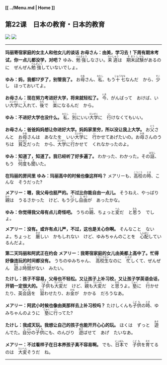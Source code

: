 **[[ ../Menu.md | Home ]]**
## 第22课　日本の教育・日本的教育
![](src/22-1.PNG)
![](src/22-2.PNG)

---

**玛丽寄宿家庭的女主人和他女儿的谈话**
**お母さん：由美，学习去！下周有期末考试，你一点儿都没学，对吧？**
ゆみ、<ruby>勉<rp>(</rp><rt>べん</rt><rp>)</rp></ruby><ruby>強<rp>(</rp><rt>きょう</rt><rp>)</rp></ruby>しなさい。<ruby>来<rp>(</rp><rt>らい</rt><rp>)</rp></ruby><ruby>週<rp>(</rp><rt>しゅう</rt><rp>)</rp></ruby>は　<ruby>期<rp>(</rp><rt>き</rt><rp>)</rp></ruby><ruby>末<rp>(</rp><rt>まつ</rt><rp>)</rp></ruby><ruby>試<rp>(</rp><rt>し</rt><rp>)</rp></ruby><ruby>験<rp>(</rp><rt>けん</rt><rp>)</rp></ruby>があるのに　ぜんぜん<ruby>勉<rp>(</rp><rt>べん</rt><rp>)</rp></ruby><ruby>強<rp>(</rp><rt>きょう</rt><rp>)</rp></ruby>していないでしょ。

**ゆみ：妈，我都17岁了，别管我了。**
お<ruby>母<rp>(</rp><rt>かあ</rt><rp>)</rp></ruby>さん、<ruby>私<rp>(</rp><rt>わたし</rt><rp>)</rp></ruby>、もう<ruby>十<rp>(</rp><rt>じゅう</rt><rp>)</rp></ruby><ruby>七<rp>(</rp><rt>なな</rt><rp>)</rp></ruby>なんだ　から、<ruby>少<rp>(</rp><rt>すこ</rt><rp>)</rp></ruby>し　ほっておいてよ。

**お母さん：现在努力考进好大学，将来就轻松了。**
<ruby>今<rp>(</rp><rt>いま</rt><rp>)</rp></ruby>、がんばって　おけば、いい<ruby>大<rp>(</rp><rt>だい</rt><rp>)</rp></ruby><ruby>学<rp>(</rp><rt>がく</rt><rp>)</rp></ruby>に<ruby>入<rp>(</rp><rt>い</rt><rp>)</rp></ruby>れて、<ruby>後<rp>(</rp><rt>のち</rt><rp>)</rp></ruby>で　<ruby>楽<rp>(</rp><rt>らく</rt><rp>)</rp></ruby>になるんだ　から。

**ゆみ：不进好大学也没什么。**
<ruby>私<rp>(</rp><rt>わたし</rt><rp>)</rp></ruby>、<ruby>別<rp>(</rp><rt>べつ</rt><rp>)</rp></ruby>にいい<ruby>大<rp>(</rp><rt>だい</rt><rp>)</rp></ruby><ruby>学<rp>(</rp><rt>がく</rt><rp>)</rp></ruby>に　<ruby>行<rp>(</rp><rt>い</rt><rp>)</rp></ruby>けなくてもいい。

**お母さん：爸爸妈妈想让你进好大学。妈妈家里穷，所以没让我上大学。**
お<ruby>父<rp>(</rp><rt>とう</rt><rp>)</rp></ruby>さんと　お<ruby>母<rp>(</rp><rt>かあ</rt><rp>)</rp></ruby>さんは　あなたを　いい<ruby>大<rp>(</rp><rt>だい</rt><rp>)</rp></ruby><ruby>学<rp>(</rp><rt>がく</rt><rp>)</rp></ruby>に　<ruby>行<rp>(</rp><rt>い</rt><rp>)</rp></ruby>かせてあげたいの。お<ruby>母<rp>(</rp><rt>かあ</rt><rp>)</rp></ruby>さんのうちは　<ruby>貧<rp>(</rp><rt>びん</rt><rp>)</rp></ruby><ruby>乏<rp>(</rp><rt>ぼう</rt><rp>)</rp></ruby>だった　から、<ruby>大<rp>(</rp><rt>だい</rt><rp>)</rp></ruby><ruby>学<rp>(</rp><rt>がく</rt><rp>)</rp></ruby>に<ruby>行<rp>(</rp><rt>い</rt><rp>)</rp></ruby>かせて　くれなかったのよ。

**ゆみ：知道了，知道了。我已经听了好多遍了。**
わかった、わかった。その<ruby>話<rp>(</rp><rt>はなし</rt><rp>)</rp></ruby>、もう　<ruby>何<rp>(</rp><rt>なん</rt><rp>)</rp></ruby><ruby>度<rp>(</rp><rt>ど</rt><rp>)</rp></ruby>も<ruby>聞<rp>(</rp><rt>き</rt><rp>)</rp></ruby>いた。

**在玛丽的房间里**
**ゆみ：玛丽高中的时候也像这样吗？**
メアリーも、<ruby>高<rp>(</rp><rt>こう</rt><rp>)</rp></ruby><ruby>校<rp>(</rp><rt>こう</rt><rp>)</rp></ruby>の<ruby>時<rp>(</rp><rt>とき</rt><rp>)</rp></ruby>、こんな　そうだった?

**メアリー：嗯，我父母也挺严的。不过比你能自由一点儿。**
そうねえ、やっばり　<ruby>親<rp>(</rp><rt>おや</rt><rp>)</rp></ruby>は　うるさかった　けど、もう<ruby>少<rp>(</rp><rt>すこ</rt><rp>)</rp></ruby>し<ruby>自<rp>(</rp><rt>じ</rt><rp>)</rp></ruby><ruby>由<rp>(</rp><rt>ゆう</rt><rp>)</rp></ruby>が　あったかな。

**ゆみ：你觉得我父母有点儿奇怪吧。**
うちの<ruby>親<rp>(</rp><rt>おや</rt><rp>)</rp></ruby>、ちょっと<ruby>変<rp>(</rp><rt>へん</rt><rp>)</rp></ruby>だ　と<ruby>思<rp>(</rp><rt>おも</rt><rp>)</rp></ruby>う　でしょ。

**メアリー：没有。或许有点儿严，不过，这也是关心你啊。**
そんなこと　ないよ。ちょっと　<ruby>厳<rp>(</rp><rt>きび</rt><rp>)</rp></ruby>しい　かもしれない　けど、ゆみちゃんのことを　<ruby>心<rp>(</rp><rt>しん</rt><rp>)</rp></ruby><ruby>配<rp>(</rp><rt>ぱい</rt><rp>)</rp></ruby>しているんだよ。

**第二天玛丽和阿武正在约会**
**メアリー：我寄宿家庭的女儿由美都上高中了。忙得好像连玩的时间都没有。**
うちのゆみちゃん、　<ruby>高<rp>(</rp><rt>こう</rt><rp>)</rp></ruby><ruby>校<rp>(</rp><rt>こう</rt><rp>)</rp></ruby><ruby>生<rp>(</rp><rt>せい</rt><rp>)</rp></ruby>なのに　<ruby>忙<rp>(</rp><rt>いそが</rt><rp>)</rp></ruby>しくて、ぜんぜん　<ruby>遊<rp>(</rp><rt>あそ</rt><rp>)</rp></ruby>ぶ<ruby>時<rp>(</rp><rt>じ</rt><rp>)</rp></ruby><ruby>間<rp>(</rp><rt>かん</rt><rp>)</rp></ruby>がない　みたい。

**たけし：孩子不容易，父母也不轻松。又让孩子上补习校，又让孩子学英语会话，开销一定很大的。**
<ruby>子<rp>(</rp><rt>こど</rt><rp>)</rp></ruby><ruby>供<rp>(</rp><rt>も</rt><rp>)</rp></ruby>も<ruby>大<rp>(</rp><rt>たい</rt><rp>)</rp></ruby><ruby>変<rp>(</rp><rt>へん</rt><rp>)</rp></ruby>だ　けど、<ruby>親<rp>(</rp><rt>おや</rt><rp>)</rp></ruby>も<ruby>大<rp>(</rp><rt>たい</rt><rp>)</rp></ruby><ruby>変<rp>(</rp><rt>へん</rt><rp>)</rp></ruby>だ　と<ruby>思<rp>(</rp><rt>おも</rt><rp>)</rp></ruby>うよ。<ruby>塾<rp>(</rp><rt>じゅく</rt><rp>)</rp></ruby>に　<ruby>行<rp>(</rp><rt>い</rt><rp>)</rp></ruby>かせたり、英<ruby>会<rp>(</rp><rt>かい</rt><rp>)</rp></ruby><ruby>話<rp>(</rp><rt>わ</rt><rp>)</rp></ruby>を　<ruby>習<rp>(</rp><rt>なら</rt><rp>)</rp></ruby>わせたり、お<ruby>金<rp>(</rp><rt>かね</rt><rp>)</rp></ruby>が　かかる　だろうなあ。

**メアリー：阿武小时候也像由美那样去上补习校吗？**
たけしくんも<ruby>子<rp>(</rp><rt>こど</rt><rp>)</rp></ruby><ruby>供<rp>(</rp><rt>も</rt><rp>)</rp></ruby>の<ruby>時<rp>(</rp><rt>とき</rt><rp>)</rp></ruby>、ゆみちゃんのように　<ruby>塾<rp>(</rp><rt>じゅく</rt><rp>)</rp></ruby>に<ruby>行<rp>(</rp><rt>い</rt><rp>)</rp></ruby>ってた?

**たけし：我成天玩。我想让自己的孩子也能开开心心的玩。**
ほくは　ずっと　<ruby>遊<rp>(</rp><rt>あそ</rt><rp>)</rp></ruby>んでた。<ruby>自<rp>(</rp><rt>じ</rt><rp>)</rp></ruby><ruby>分<rp>(</rp><rt>ぶん</rt><rp>)</rp></ruby>の<ruby>子<rp>(</rp><rt>こど</rt><rp>)</rp></ruby><ruby>供<rp>(</rp><rt>も</rt><rp>)</rp></ruby>にも、のんびり　<ruby>遊<rp>(</rp><rt>あそ</rt><rp>)</rp></ruby>ばせて　あげ　たいなあ。

**メアリー：不过看样子在日本养孩子真不容易啊。**
でも、<ruby>日<rp>(</rp><rt>にっ</rt><rp>)</rp></ruby><ruby>本<rp>(</rp><rt>ぽん</rt><rp>)</rp></ruby>で　<ruby>子<rp>(</rp><rt>こど</rt><rp>)</rp></ruby><ruby>供<rp>(</rp><rt>も</rt><rp>)</rp></ruby>を<ruby>育<rp>(</rp><rt>そだ</rt><rp>)</rp></ruby>てるのは　<ruby>大<rp>(</rp><rt>たい</rt><rp>)</rp></ruby><ruby>変<rp>(</rp><rt>へん</rt><rp>)</rp></ruby>そうだ　ね。

---
